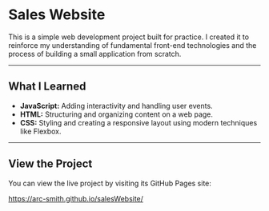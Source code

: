 # Sales Website

This is a simple web development project built for practice. I created it to reinforce my understanding of fundamental front-end technologies and the process of building a small application from scratch.

---

## What I Learned

* **JavaScript:** Adding interactivity and handling user events.
* **HTML:** Structuring and organizing content on a web page.
* **CSS:** Styling and creating a responsive layout using modern techniques like Flexbox.

---

## View the Project

You can view the live project by visiting its GitHub Pages site:

https://arc-smith.github.io/salesWebsite/
